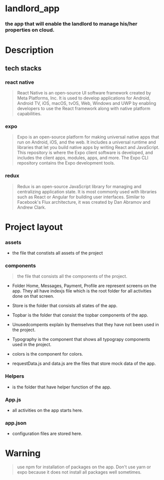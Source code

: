 # landlord_app

### the app that will enable the landlord to manage his/her properties on cloud.

# Description

## tech stacks

### react native

> React Native is an open-source UI software framework created by Meta Platforms, Inc. It is used to develop applications for Android, Android TV, iOS, macOS, tvOS, Web, Windows and UWP by enabling developers to use the React framework along with native platform capabilities.

### expo

> Expo is an open-source platform for making universal native apps that run on Android, iOS, and the web. It includes a universal runtime and libraries that let you build native apps by writing React and JavaScript. This repository is where the Expo client software is developed, and includes the client apps, modules, apps, and more. The Expo CLI repository contains the Expo development tools.

### redux

> Redux is an open-source JavaScript library for managing and centralizing application state. It is most commonly used with libraries such as React or Angular for building user interfaces. Similar to Facebook's Flux architecture, it was created by Dan Abramov and Andrew Clark.

# Project layout

### assets

- the file that constists all assets of the project

### components

> the file that consists all the components of the project.

- Folder Home, Messages, Payment, Profile are represent screens on the app. They all have indexjs file which is the root folder for all activities done on that screen.

- Store is the folder that consists all states of the app.

- Topbar is the folder that consist the topbar components of the app.

- Unusedcompents explain by themselves that they have not been used in the project.

- Typography is the component that shows all typograpy components used in the project.

- colors is the component for colors.

- requestData.js and data.js are the files that store mock data of the app.

### Helpers

- is the folder that have helper function of the app.

### App.js

- all activities on the app starts here.

### app.json

- configuration files are stored here.

# Warning

> use npm for installation of packages on the app. Don't use yarn or expo because it does not install all packages well sometimes.

